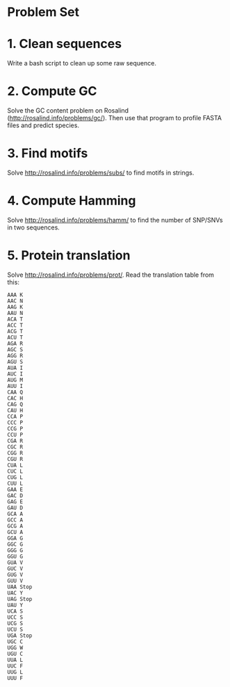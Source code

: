 # Problem Set

# 1. Clean sequences

Write a bash script to clean up some raw sequence.

# 2. Compute GC

Solve the GC content problem on Rosalind (http://rosalind.info/problems/gc/).  Then use that program to profile FASTA files and predict species.

# 3. Find motifs

Solve http://rosalind.info/problems/subs/ to find motifs in strings.

# 4. Compute Hamming

Solve http://rosalind.info/problems/hamm/ to find the number of SNP/SNVs in two sequences.

# 5. Protein translation

Solve http://rosalind.info/problems/prot/.  Read the translation table from this:

```
AAA	K
AAC	N
AAG	K
AAU	N
ACA	T
ACC	T
ACG	T
ACU	T
AGA	R
AGC	S
AGG	R
AGU	S
AUA	I
AUC	I
AUG	M
AUU	I
CAA	Q
CAC	H
CAG	Q
CAU	H
CCA	P
CCC	P
CCG	P
CCU	P
CGA	R
CGC	R
CGG	R
CGU	R
CUA	L
CUC	L
CUG	L
CUU	L
GAA	E
GAC	D
GAG	E
GAU	D
GCA	A
GCC	A
GCG	A
GCU	A
GGA	G
GGC	G
GGG	G
GGU	G
GUA	V
GUC	V
GUG	V
GUU	V
UAA	Stop
UAC	Y
UAG	Stop
UAU	Y
UCA	S
UCC	S
UCG	S
UCU	S
UGA	Stop
UGC	C
UGG	W
UGU	C
UUA	L
UUC	F
UUG	L
UUU	F
```
